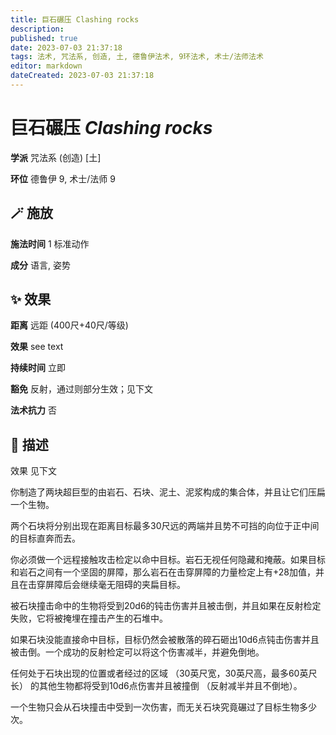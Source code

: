 ```yaml
---
title: 巨石碾压 Clashing rocks
description: 
published: true
date: 2023-07-03 21:37:18
tags: 法术, 咒法系, 创造, 土, 德鲁伊法术, 9环法术, 术士/法师法术
editor: markdown
dateCreated: 2023-07-03 21:37:18
---
```


# **巨石碾压** *Clashing rocks*

**学派** 咒法系 (创造) \[土\] 

**环位** 德鲁伊 9, 术士/法师 9

## 🪄 施放

**施法时间** 1 标准动作

**成分** 语言, 姿势

## ✨ 效果  

**距离** 远距 (400尺+40尺/等级) 

**效果** see text 

**持续时间** 立即 

**豁免** 反射，通过则部分生效；见下文

**法术抗力** 否

## 📖 描述

效果              见下文

你制造了两块超巨型的由岩石、石块、泥土、泥浆构成的集合体，并且让它们压扁一个生物。

两个石块将分别出现在距离目标最多30尺远的两端并且势不可挡的向位于正中间的目标直奔而去。

你必须做一个远程接触攻击检定以命中目标。岩石无视任何隐藏和掩蔽。如果目标和岩石之间有一个坚固的屏障，那么岩石在击穿屏障的力量检定上有+28加值，并且在击穿屏障后会继续毫无阻碍的夹扁目标。

被石块撞击命中的生物将受到20d6的钝击伤害并且被击倒，并且如果在反射检定失败，它将被掩埋在撞击产生的石堆中。

如果石块没能直接命中目标，目标仍然会被散落的碎石砸出10d6点钝击伤害并且被击倒。一个成功的反射检定可以将这个伤害减半，并避免倒地。

任何处于石块出现的位置或者经过的区域 （30英尺宽，30英尺高，最多60英尺长） 的其他生物都将受到10d6点伤害并且被撞倒 （反射减半并且不倒地）。

一个生物只会从石块撞击中受到一次伤害，而无关石块究竟碾过了目标生物多少次。
    